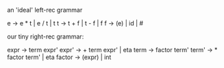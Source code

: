 an 'ideal' left-rec grammar

  e -> e * t | e / t | t
  t -> t + f | t - f | f
  f -> (e) | id | #

our tiny right-rec grammar:

  expr -> term expr'
  expr' -> + term expr' | eta
  term -> factor term'
  term' -> * factor term' | eta
  factor -> (expr) | int
